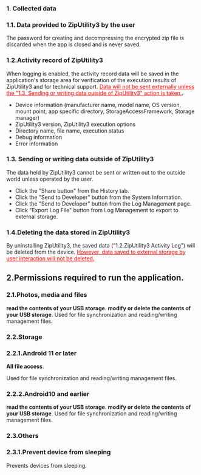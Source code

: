 ### 1. Collected data
### 1.1. Data provided to ZipUtility3 by the user

The password for creating and decompressing the encrypted zip file is discarded when the app is closed and is never saved.

### 1.2.Activity record of ZipUtility3

When logging is enabled, the activity record data will be saved in the application's storage area for verification of the execution results of ZipUtility3 and for technical support.
<span style="color:red;"><u>Data will not be sent externally unless the "1.3. Sending or writing data outside of ZipUtility3" action is taken.</u></span>.

- Device information (manufacturer name, model name, OS version, mount point, app specific directory, StorageAccessFramework, Storage manager)
- ZipUtility3 version, ZipUtility3 execution options
- Directory name, file name, execution status
- Debug information
- Error information

### 1.3. Sending or writing data outside of ZipUtility3

The data held by ZipUtility3 cannot be sent or written out to the outside world unless operated by the user.

- Click the "Share button" from the History tab.
- Click the "Send to Developer" button from the System Information.
- Click the "Send to Developer" button from the Log Management page.
- Click "Export Log File" button from Log Management to export to external storage.

### 1.4.Deleting the data stored in ZipUtility3

By uninstalling ZipUtility3, the saved data ("1.2.ZipUtility3 Activity Log") will be deleted from the device.
<span style="color: red;"><u>However, data saved to external storage by user interaction will not be deleted. </u></span>

## 2.Permissions required to run the application.

### 2.1.Photos, media and files
**read the contents of your USB storage**.
**modify or delete the contents of your USB storage**.
Used for file synchronization and reading/writing management files.

### 2.2.Storage

### 2.2.1.Android 11 or later
**All file access**.

Used for file synchronization and reading/writing management files.

### 2.2.2.Android10 and earlier
**read the contents of your USB storage**.
**modify or delete the contents of your USB storage**.
Used for file synchronization and reading/writing management files.

### 2.3.Others

### 2.3.1.Prevent device from sleeping
Prevents devices from sleeping.
